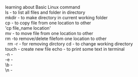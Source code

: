 learning about Basic Linux command  
    ls - to list all files and folder in directory   
    mkdir - to make directory in current working folder  
    cp   - to copy file from one location to other   
     'cp file_name location'  
    mv - to move file from one location to other   
    rm -to remove/delete filefom one location to other  
    &nbsp; rm -r - for removing dirctory
    cd - to change working directory  
    touch - create new file
    echo - to print some text in terminal   
        -n -   
        -e -  
        \b -  
        \n -